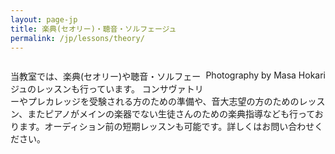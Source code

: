 ```yaml
---
layout: page-jp
title: 楽典(セオリー)・聴音・ソルフェージュ
permalink: /jp/lessons/theory/
---
```


<img src="/img/theory-books-1.jpg" alt="">
<p style="float:right;" class="voltaire">Photography by Masa Hokari</p>

<br>

当教室では、楽典(セオリー)や聴音・ソルフェージュのレッスンも行っています。
コンサヴァトリーやプレカレッジを受験される方のための準備や、音大志望の方のためのレッスン、またピアノがメインの楽器でない生徒さんのための楽典指導なども行っております。オーディション前の短期レッスンも可能です。詳しくはお問い合わせください。

